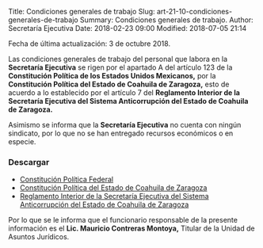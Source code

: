Title: Condiciones generales de trabajo
Slug: art-21-10-condiciones-generales-de-trabajo
Summary: Condiciones generales de trabajo.
Author: Secretaría Ejecutiva
Date: 2018-02-23 09:00
Modified: 2018-07-05 21:14


Fecha de última actualización: 3 de octubre 2018.

Las condiciones generales de trabajo del personal que labora en la
**Secretaría Ejecutiva** se rigen por el apartado A del artículo 123 de
la **Constitución Política de los Estados Unidos Mexicanos,** por la
**Constitución Política del Estado de Coahuila de Zaragoza,** esto de
acuerdo a lo establecido por el artículo 7 del **Reglamento Interior de
la Secretaría Ejecutiva del Sistema Anticorrupción del Estado de
Coahuila de Zaragoza.**

Asimismo se informa que la **Secretaría Ejecutiva** no cuenta con ningún
sindicato, por lo que no se han entregado recursos económicos o en
especie.

### Descargar

* [Constitución Política Federal](../art-21-02-marco-normativo/constitucion-politica-federal.pdf)
* [Constitución Política del Estado de Coahuila de Zaragoza](../art-21-02-marco-normativo/constitucion-politica-del-estado-de-coahuila-de-zaragoza.pdf)
* [Reglamento Interior de la Secretaría Ejecutiva del Sistema Anticorrupción del Estado de Coahuila de Zaragoza](../art-21-02-marco-normativo/reglamento-interior-secretaria-ejecutiva-seacoahuila.pdf)

Por lo que se le informa que el funcionario responsable de la presente
información es el **Lic. Mauricio Contreras Montoya,** Titular de la
Unidad de Asuntos Jurídicos.
